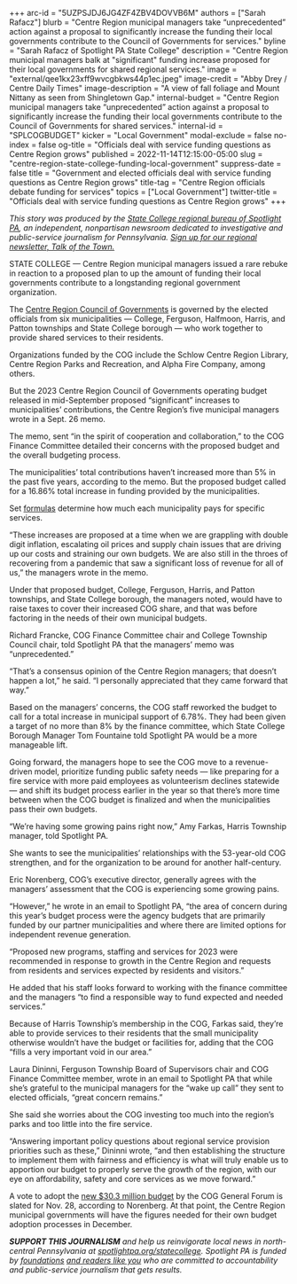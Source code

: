 +++
arc-id = "5UZPSJDJ6JG4ZF4ZBV4DOVVB6M"
authors = ["Sarah Rafacz"]
blurb = "Centre Region municipal managers take “unprecedented” action against a proposal to significantly increase the funding their local governments contribute to the Council of Governments for services."
byline = "Sarah Rafacz of Spotlight PA State College"
description = "Centre Region municipal managers balk at \"significant\" funding increase proposed for their local governments for shared regional services."
image = "external/qee1kx23xff9wvcgbkws44p1ec.jpeg"
image-credit = "Abby Drey / Centre Daily Times"
image-description = "A view of fall foliage and Mount Nittany as seen from Shingletown Gap."
internal-budget = "Centre Region municipal managers take “unprecedented” action against a proposal to significantly increase the funding their local governments contribute to the Council of Governments for shared services."
internal-id = "SPLCOGBUDGET"
kicker = "Local Government"
modal-exclude = false
no-index = false
og-title = "Officials deal with service funding questions as Centre Region grows"
published = 2022-11-14T12:15:00-05:00
slug = "centre-region-state-college-funding-local-government"
suppress-date = false
title = "Government and elected officials deal with service funding questions as Centre Region grows"
title-tag = "Centre Region officials debate funding for services"
topics = ["Local Government"]
twitter-title = "Officials deal with service funding questions as Centre Region grows"
+++

<i>This story was produced by the </i><a href="https://www.spotlightpa.org/statecollege"><i>State College regional bureau of Spotlight PA</i></a><i>, an independent, nonpartisan newsroom dedicated to investigative and public-service journalism for Pennsylvania. </i><a href="https://www.spotlightpa.org/newsletters/talkofthetown"><i>Sign up for our regional newsletter, Talk of the Town.</i></a>

STATE COLLEGE — Centre Region municipal managers issued a rare rebuke in reaction to a proposed plan to up the amount of funding their local governments contribute to a longstanding regional government organization.

The <a href="https://www.crcog.net/index.asp?SEC=DAE0D15A-3683-438E-B6B5-2BDE0A86266C">Centre Region Council of Governments</a> is governed by the elected officials from six municipalities — College, Ferguson, Halfmoon, Harris, and Patton townships and State College borough — who work together to provide shared services to their residents.

Organizations funded by the COG include the Schlow Centre Region Library, Centre Region Parks and Recreation, and Alpha Fire Company, among others.

But the 2023 Centre Region Council of Governments operating budget released in mid-September proposed “significant” increases to municipalities’ contributions, the Centre Region’s five municipal managers wrote in a Sept. 26 memo.

<script src="https://www.spotlightpa.org/embed.js" async></script><div data-spl-embed-version="1" data-spl-src="https://www.spotlightpa.org/embeds/newsletter/?cta=Sign%20up%20for%20our%20new%20regional%20newsletter%2C%20%3Cb%3ETalk%20of%20the%20Town%3C%2Fb%3E%2C%20and%20get%20all%20the%20news%20and%20notes%20from%20State%20College%20and%20north-central%20PA.&button=Sign%20Up%20Now&preselect=state_college&eyebrow=DON'T%20MISS%20A%20BEAT"></div>

The memo, sent “in the spirit of cooperation and collaboration,” to the COG Finance Committee detailed their concerns with the proposed budget and the overall budgeting process.

The municipalities’ total contributions haven’t increased more than 5% in the past five years, according to the memo. But the proposed budget called for a 16.86% total increase in funding provided by the municipalities.

Set <a href="https://www.crcog.net/vertical/sites/%7B6AD7E2DC-ECE4-41CD-B8E1-BAC6A6336348%7D/uploads/5-25-2021_-_COG_Formula_Calculations(1).pdf">formulas</a> determine how much each municipality pays for specific services.

“These increases are proposed at a time when we are grappling with double digit inflation, escalating oil prices and supply chain issues that are driving up our costs and straining our own budgets. We are also still in the throes of recovering from a pandemic that saw a significant loss of revenue for all of us,” the managers wrote in the memo.

Under that proposed budget, College, Ferguson, Harris, and Patton townships, and State College borough, the managers noted, would have to raise taxes to cover their increased COG share, and that was before factoring in the needs of their own municipal budgets.

Richard Francke, COG Finance Committee chair and College Township Council chair, told Spotlight PA that the managers’ memo was “unprecedented.”

“That’s a consensus opinion of the Centre Region managers; that doesn’t happen a lot,” he said. “I personally appreciated that they came forward that way.”

Based on the managers’ concerns, the COG staff reworked the budget to call for a total increase in municipal support of 6.78%. They had been given a target of no more than 8% by the finance committee, which State College Borough Manager Tom Fountaine told Spotlight PA would be a more manageable lift.

Going forward, the managers hope to see the COG move to a revenue-driven model, prioritize funding public safety needs — like preparing for a fire service with more paid employees as volunteerism declines statewide — and shift its budget process earlier in the year so that there’s more time between when the COG budget is finalized and when the municipalities pass their own budgets.

“We’re having some growing pains right now,” Amy Farkas, Harris Township manager, told Spotlight PA.

She wants to see the municipalities’ relationships with the 53-year-old COG strengthen, and for the organization to be around for another half-century.

Eric Norenberg, COG’s executive director, generally agrees with the managers’ assessment that the COG is experiencing some growing pains.

“However,” he wrote in an email to Spotlight PA, “the area of concern during this year’s budget process were the agency budgets that are primarily funded by our partner municipalities and where there are limited options for independent revenue generation.

“Proposed new programs, staffing and services for 2023 were recommended in response to growth in the Centre Region and requests from residents and services expected by residents and visitors.”

He added that his staff looks forward to working with the finance committee and the managers “to find a responsible way to fund expected and needed services.”

Because of Harris Township’s membership in the COG, Farkas said, they’re able to provide services to their residents that the small municipality otherwise wouldn’t have the budget or facilities for, adding that the COG “fills a very important void in our area.”

Laura Dininni, Ferguson Township Board of Supervisors chair and COG Finance Committee member, wrote in an email to Spotlight PA that while she’s grateful to the municipal managers for the “wake up call” they sent to elected officials, “great concern remains.”

She said she worries about the COG investing too much into the region’s parks and too little into the fire service.

<script src="https://www.spotlightpa.org/embed.js" async></script><div data-spl-embed-version="1" data-spl-src="https://www.spotlightpa.org/embeds/donate/?eyebrow_text=SUPPORT%20SPOTLIGHT%20PA&cta_text=YES%2C%20I%20WANT%20TO%20CONTRIBUTE&teaser_text=The%20future%20of%20Spotlight%20PA%20depends%20on%20your%20support.%20Make%20a%20tax-deductible%20gift%20now%20to%20ensure%20this%20vital%20journalism%20can%20continue%20in%202023.%20As%20a%20special%20bonus%2C%20%3Cb%3Eall%20gifts%20will%20be%20DOUBLED."></div>

“Answering important policy questions about regional service provision priorities such as these,” Dininni wrote, “and then establishing the structure to implement them with fairness and efficiency is what will truly enable us to apportion our budget to properly serve the growth of the region, with our eye on affordability, safety and core services as we move forward.”

A vote to adopt the <a href="https://www.crcog.net/vertical/sites/%7B6AD7E2DC-ECE4-41CD-B8E1-BAC6A6336348%7D/uploads/2023_Draft_Detailed_Budget_-_To_Summary_Budget.pdf">new $30.3 million budget</a> by the COG General Forum is slated for Nov. 28, according to Norenberg. At that point, the Centre Region municipal governments will have the figures needed for their own budget adoption processes in December.

<i><b>SUPPORT THIS JOURNALISM</b></i><i> and help us reinvigorate local news in north-central Pennsylvania at </i><a href="https://checkout.fundjournalism.org/memberform?org_id=spotlightpa&campaign=7015G0000013pUYQAY&utm_source=www.spotlightpa.org&utm_medium=statecollege:section&utm_campaign=statecollege:main"><i>spotlightpa.org/statecollege</i></a><i>. Spotlight PA is funded by </i><a href="https://www.spotlightpa.org/support"><i>foundations</i></a><i> </i><a href="https://www.spotlightpa.org/support"><i>and readers like you</i></a><i> who are committed to accountability and public-service journalism that gets results.</i>
